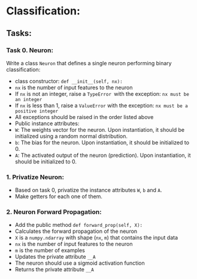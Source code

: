 # Classification:

## Tasks:

### Task 0. Neuron:
Write a class `Neuron` that defines a single neuron performing binary classification:

* class constructor: `def __init__(self, nx):`  
 * `nx` is the number of input features to the neuron  
  * If `nx` is not an integer, raise a `TypeError `with the exception: `nx must be an integer`  
  * If `nx` is less than 1, raise a `ValueError` with the exception: `nx must be a positive integer`  
 * All exceptions should be raised in the order listed above  
* Public instance attributes:  
 * `W`: The weights vector for the neuron. Upon instantiation, it should be initialized using a random normal distribution.  
 * `b`: The bias for the neuron. Upon instantiation, it should be initialized to 0.  
 * `A`: The activated output of the neuron (prediction). Upon instantiation, it should be initialized to 0.  

### 1. Privatize Neuron:
* Based on task 0, privatize the instance attributes `W`, `b` and `A`.
* Make getters for each one of them.

### 2. Neuron Forward Propagation:
* Add the public method `def forward_prop(self, X):`  
 * Calculates the forward propagation of the neuron  
 * `X` is a `numpy.ndarray` with shape (`nx`, `m`) that contains the input data  
  * `nx` is the number of input features to the neuron  
  * `m` is the number of examples  
 * Updates the private attribute `__A`  
 * The neuron should use a sigmoid activation function  
 * Returns the private attribute `__A`  
